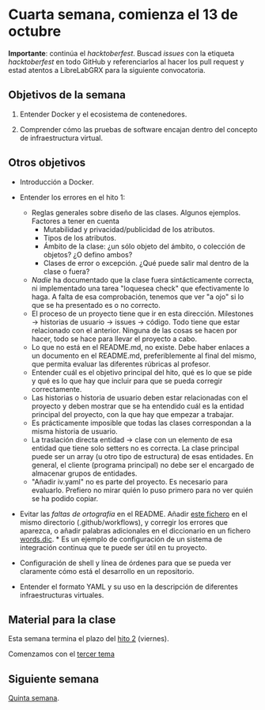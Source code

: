# Cuarta semana, comienza el 13 de octubre

**Importante**: continúa el *hacktoberfest*. Buscad *issues* con la
etiqueta *hacktoberfest* en todo GitHub y referenciarlos al hacer los
pull request y estad atentos a LibreLabGRX para la siguiente convocatoria.

## Objetivos de la semana

1. Entender Docker y el ecosistema de contenedores.

2. Comprender cómo las pruebas de software encajan dentro del concepto
   de infraestructura virtual.

## Otros objetivos

* Introducción a Docker.
* Entender los errores en el hito 1:
  * Reglas generales sobre diseño de las clases. Algunos
    ejemplos. Factores a tener en cuenta
    * Mutabilidad y privacidad/publicidad de los atributos.
    * Tipos de los atributos.
    * Ámbito de la clase: ¿un sólo objeto del ámbito, o colección de
      objetos? ¿O defino ambos?
    * Clases de error o excepción. ¿Qué puede salir mal dentro de la
      clase o fuera?
  * *Nadie* ha documentado que la clase fuera sintácticamente
    correcta, ni implementado una tarea "loquesea check" que
    efectivamente lo haga. A falta de esa comprobación, tenemos que
    ver "a ojo" si lo que se ha presentado es o no correcto.
  * El proceso de un proyecto tiene que ir en esta
    dirección. Milestones → historias de usuario → issues →
    código. Todo tiene que estar relacionado con el anterior. Ninguna
    de las cosas se hacen por hacer, todo se hace para llevar el
    proyecto a cabo.
  * Lo que no está en el README.md, no existe. Debe haber enlaces a un
    documento en el README.md, preferiblemente al final del mismo, que
    permita evaluar las diferentes rúbricas al profesor.
  * Entender cuál es el objetivo principal del hito, qué es lo que se
    pide y qué es lo que hay que incluir para que se pueda corregir
    correctamente.
  * Las historias o historia de usuario deben estar relacionadas con
    el proyecto y deben mostrar que se ha entendido cuál es la entidad
    principal del proyecto, con la que hay que empezar a trabajar.
  * Es prácticamente imposible que todas las clases correspondan a la
    misma historia de usuario.
  * La traslación directa entidad → clase con un elemento de esa
    entidad que tiene solo setters no es correcta. La clase principal
    puede ser un array (u otro tipo de estructura) de esas
    entidades. En general, el cliente (programa principal) no debe ser
    el encargado de almacenar grupos de entidades.
  * "Añadir iv.yaml" no es parte del proyecto. Es necesario para
    evaluarlo. Prefiero no mirar quién lo puso primero para no ver
    quién se ha podido copiar.


* Evitar las *faltas de ortografía* en el
  README. Añadir
  [este fichero](https://github.com/JJ/IV/blob/master/.github/workflows/check-readme.yml) en
  el mismo directorio (.github/workflows), y corregir los errores que
  aparezca, o añadir palabras adicionales en el diccionario en un
  fichero [words.dic](https://github.com/JJ/IV/blob/master/words.dic).
      * Es un ejemplo de configuración de un sistema de integración
        continua que te puede ser útil en tu proyecto.
* Configuración de shell y línea de órdenes para que se pueda ver
  claramente cómo está el desarrollo en un repositorio.
* Entender el formato YAML y su uso en la descripción de diferentes infraestructuras virtuales.

## Material para la clase

Esta semana termina el plazo
del
[hito 2](https://jj.github.io/IV/documentos/proyecto/2.Tests)
(viernes).

Comenzamos con el
[tercer tema](http://jj.github.io/IV/documentos/temas/Contenedores.md)

## Siguiente semana

[Quinta semana](semana-05.md).


